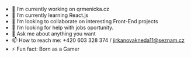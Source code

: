 - 🔭 I’m currently working on qrmenicka.cz
- 🌱 I’m currently learning React.js
- 👯 I’m looking to collaborate on interesting Front-End projects
- 🤔 I’m looking for help with jobs oportunity. 
- 💬 Ask me about anything you want
- 📫 How to reach me: +420 603 328 374 / jirkanovakneda11@seznam.cz
- ⚡ Fun fact: Born as a Gamer
